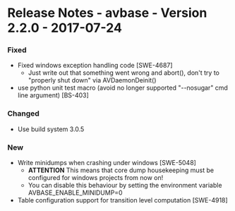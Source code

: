 Release Notes - avbase - Version 2.2.0 - 2017-07-24
===================================================

### Fixed

* Fixed windows exception handling code [SWE-4687]
  * Just write out that something went wrong and abort(), don't try to "properly shut down" via AVDaemonDeinit()
* use python unit test macro (avoid no longer supported "--nosugar" cmd line argument) [BS-403]

### Changed

* Use build system 3.0.5

### New

* Write minidumps when crashing under windows [SWE-5048]
  * **ATTENTION** This means that core dump housekeeping must be configured for windows projects from now on!
  * You can disable this behaviour by setting the environment variable AVBASE_ENABLE_MINIDUMP=0
* Table configuration support for transition level computation [SWE-4918]
